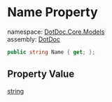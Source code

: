 ﻿# Name Property

namespace: [DotDoc\.Core\.Models](../../DotDoc.Core.Models.md)<br />
assembly: [DotDoc](../../../DotDoc.md)



```csharp
public string Name { get; };
```

## Property Value

[string](https://docs.microsoft.com/ja-jp/dotnet/api/System.String)

